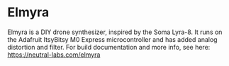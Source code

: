 # Elmyra

Elmyra is a DIY drone synthesizer, inspired by the Soma Lyra-8. It runs on the Adafruit ItsyBitsy M0 Express microcontroller and has added analog distortion and filter. For build documentation and more info, see here: https://neutral-labs.com/elmyra
